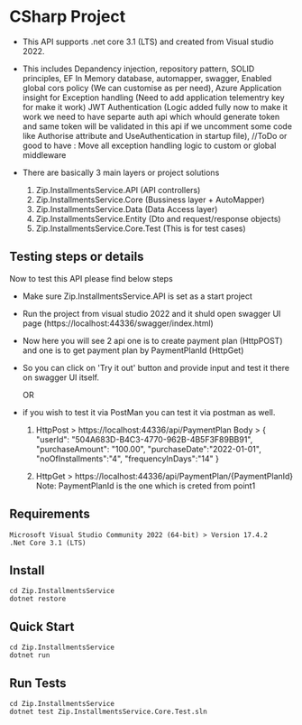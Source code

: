 # CSharp Project
- This API supports .net core 3.1 (LTS) and created from Visual studio 2022.
- This includes Depandency injection, repository pattern, SOLID principles, EF In Memory database, automapper, swagger, Enabled global cors policy (We can customise as per need),
	Azure Application insight for Exception handling (Need to add application telementry key for make it work)
	JWT Authentication (Logic added fully now to make it work we need to have separte auth api which whould generate token and same token will be validated in this api if we uncomment some 
	code like Authorise attribute and UseAuthentication in startup file),
	//ToDo or good to have : Move all exception handling logic to custom or global middleware

- There are basically 3 main layers or project solutions
   1) Zip.InstallmentsService.API (API controllers)
   2) Zip.InstallmentsService.Core (Bussiness layer + AutoMapper)
   3) Zip.InstallmentsService.Data (Data Access layer)
   4) Zip.InstallmentsService.Entity (Dto and request/response objects)
   5) Zip.InstallmentsService.Core.Test (This is for test cases) 

## Testing steps or details
Now to test this API please find below steps
- Make sure Zip.InstallmentsService.API is set as a start project
- Run the project from visual studio 2022 and it shuld open swagger UI page (https://localhost:44336/swagger/index.html)
- Now here you will see 2 api one is to create payment plan (HttpPOST) and one is to get payment plan by PaymentPlanId (HttpGet)
- So you can click on 'Try it out' button and provide input and test it there on swagger UI itself.
  
  OR 
- if you wish to test it via PostMan you can test it via postman as well.
  1) HttpPost > https://localhost:44336/api/PaymentPlan
	Body > 
	{
		"userId": "504A683D-B4C3-4770-962B-4B5F3F89BB91",
		"purchaseAmount": "100.00",
		"purchaseDate":"2022-01-01",
		"noOfInstallments":"4",
		"frequencyInDays":"14"
	}

  2) HttpGet > https://localhost:44336/api/PaymentPlan/{PaymentPlanId}
  Note: PaymentPlanId is the one which is creted from point1

## Requirements
```
Microsoft Visual Studio Community 2022 (64-bit) > Version 17.4.2
.Net Core 3.1 (LTS)
```

## Install
```
cd Zip.InstallmentsService
dotnet restore
```

## Quick Start
```
cd Zip.InstallmentsService
dotnet run
```

## Run Tests
```
cd Zip.InstallmentsService
dotnet test Zip.InstallmentsService.Core.Test.sln
```
